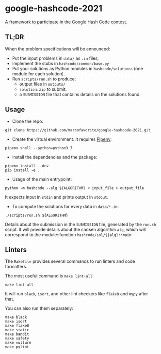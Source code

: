 # google-hashcode-2021

A framework to participate in the Google Hash Code contest.

## TL;DR

When the problem specifications will be announced:

- Put the input problems in `data/` as `.in` files;
- Implement the stubs in `hashcode/common/base.py`
- Put your solutions as Python modules in `hashcode/solutions` (one module  for each solution).
- Run `scripts/run.sh` to produce:
  - output files in `outputs/`
  - `solution.zip` to submit.
  - a `SUBMISSION` file that contains details on the solutions found.

## Usage

- Clone the repo:
```
git clone https://github.com/marcofavorito/google-hashcode-2021.git
```

- Create the virtual environment. It requires [Pipenv](https://pipenv.readthedocs.io/en/latest/):
```
pipenv shell --python=python3.7
```

- Install the dependencies and the package:
```
pipenv install --dev
pip install -e .
```

- Usage of the main entrypoint:
```
python -m hashcode --alg ${ALGORITHM} < input_file > output_file
```
      
It expects input in `stdin` and prints output in `stdout`.

- To compute the solutions for every data in `data/*.in`:
```
./scripts/run.sh ${ALGORITHM}
```
      
Details about the submission in the `SUBMISSION` file, generated by the `run.sh` script.
It will provide details about the chosen algorithm `alg`, which will correspond to the
module::function `hashcode/sol/${alg}::main`

## Linters

The `Makefile` provides several commands to run linters and code formatters.

The most useful command is `make lint-all`:
```
make lint-all
```

It will run `black`, `isort`, and other lint checkers 
like `flake8` and `mypy` after that.

You can also run them separately:
```
make black
make isort
make flake8
make static
make bandit
make safety
make vulture
make pylint
```
